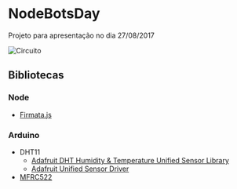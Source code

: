 # NodeBotsDay
Projeto para apresentação no dia 27/08/2017

![Circuito](https://github.com/RodolfoSilva/NodeBotsDay/raw/master/board.png)


## Bibliotecas

### Node

* [Firmata.js](https://github.com/firmata/firmata.js)

### Arduino

* DHT11
  * [Adafruit DHT Humidity & Temperature Unified Sensor Library](https://github.com/adafruit/DHT-sensor-library)
  * [Adafruit Unified Sensor Driver](https://github.com/adafruit/Adafruit_Sensor)
* [MFRC522](https://github.com/miguelbalboa/rfid)
